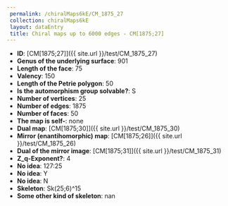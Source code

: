 ```yaml
--- 
 permalink: /chiralMaps6kE/CM_1875_27 
 collection: chiralMaps6kE
 layout: dataEntry
 title: Chiral maps up to 6000 edges - CM[1875;27]
---
```


- **ID**: [CM[1875;27]]({{ site.url }}/test/CM_1875_27)
- **Genus of the underlying surface**: 901
- **Length of the face**: 75
- **Valency**: 150
- **Length of the Petrie polygon**: 50
- **Is the automorphism group solvable?**: S
- **Number of vertices**: 25
- **Number of edges**: 1875
- **Number of faces**: 50
- **The map is self-**: none
- **Dual map**: [CM[1875;30]]({{ site.url }}/test/CM_1875_30)
- **Mirror (enantihomorphic) map**: [CM[1875;26]]({{ site.url }}/test/CM_1875_26)
- **Dual of the mirror image**: [CM[1875;31]]({{ site.url }}/test/CM_1875_31)
- **Z_q-Exponent?**: 4
- **No idea**:  127:25
- **No idea**: Y
- **No idea**: N
- **Skeleton**: Sk(25;6)^15
- **Some other kind of skeleton**: nan
